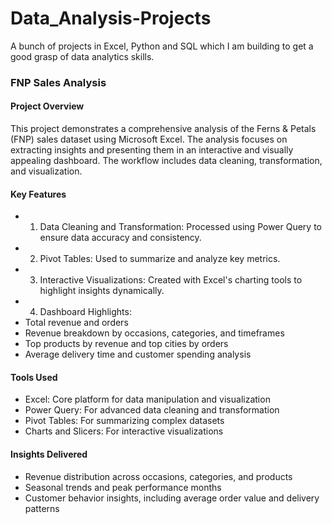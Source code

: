 # Data_Analysis-Projects
A bunch of projects in Excel, Python and SQL which I am building to get a good grasp of data analytics skills.
### FNP Sales Analysis
#### Project Overview
This project demonstrates a comprehensive analysis of the Ferns & Petals (FNP) sales dataset using Microsoft Excel. The analysis focuses on extracting insights and presenting them in an interactive and visually appealing dashboard. The workflow includes data cleaning, transformation, and visualization.
#### Key Features
- 1) Data Cleaning and Transformation: Processed using Power Query to ensure data accuracy and consistency.
- 2) Pivot Tables: Used to summarize and analyze key metrics.
- 3) Interactive Visualizations: Created with Excel's charting tools to highlight insights dynamically.
- 4) Dashboard Highlights:
- Total revenue and orders
- Revenue breakdown by occasions, categories, and timeframes
- Top products by revenue and top cities by orders
- Average delivery time and customer spending analysis
#### Tools Used
- Excel: Core platform for data manipulation and visualization
- Power Query: For advanced data cleaning and transformation
- Pivot Tables: For summarizing complex datasets
- Charts and Slicers: For interactive visualizations
#### Insights Delivered
- Revenue distribution across occasions, categories, and products
- Seasonal trends and peak performance months
- Customer behavior insights, including average order value and delivery patterns
